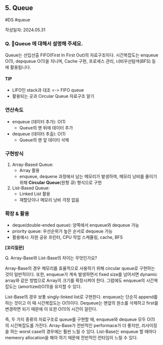 ## 5. Queue
#DS #queue

작성일자: 2024.05.31

### Q. Queue 에 대해서 설명해 주세요.

Queue는 선입선출 FIFO(First In First Out)의 자료구조이다. 시간복잡도는 enqueue O(1), depqueue O(1)을 지니며, Cache 구현, 프로세스 관리, 너비우선탐색(BFS) 등에 활용됩니다.

#### TIP

- LIFO인 stack과 대조 <-> FIFO queue
- 활용되는 곳과 Circular Queue 자료구조 알기

### 연산속도

- enqueue (데이터 추가): O(1)
  - Queue의 맨 뒤에 데이터 추가
- dequeue (데이터 추출): O(1)
  - Queue의 맨 앞 데이터 삭제

### 구현방식

1. Array-Based Queue: 
   - Array 활용
   - enqueue, dequene 과정에서 남는 메모리가 발생하여, 메모리 낭비를 줄이기 위해 **Circular Queue**(원형 큐) 형식으로 구현
2. List-Based Queue:
   - Linked List 활용
   - 재할당이나 메모리 낭비 걱정 없음

### 확장 & 활용

- deque(double-ended queue): 양쪽에서 enqueue와 dequeue 가능
- priority queue: 우선순위가 높은 순서로 dequeue 가능
- 활용예시: 자원 공유 프린터, CPU 작업 스케쥴링, cache, BFS



**[꼬리질문]**

Q. Array-Base와 List-Base의 차이는 무엇인가요?

Array-Base의 경우 메모리를 효율적으로 사용하기 위해 circular queue로 구현하는 것이 일반적이다. 또한, enqueue가 계속 발생하면서 fixed size를 넘어서면 dynamic array와 같은 방법으로 Array의 크기를 확장시켜야 한다. 그럼에도 enqueue의 시간복잡도는 (amortized)O(1)을 유지할 수 있다.

List-Base의 경우 보통 singly-linked list로 구현한다. enqueue는 단순히 append를 하는 것이고 이 때 시간복잡도는 O(1)이다. Dequeue는 맨앞의 원소를 삭제하고 first를 변경하면 되기 때문에 이 또한 O(1)의 시간이 걸린다.

즉, 두 가지 종류의 자료구조로 queue를 구현할 때, enqueue와 dequeue 모두 O(1)의 시간복잡도를 가진다. Array-Base가 전반적인 performace가 더 좋지만, 리사이징을 하는 worst case의 경우에는 훨씬 느릴 수 있다. List-Base는 enqueue 할 때마다 memeory allocation을 해야 하기 때문에 전반적인 런타임이 느릴 수 있다.
